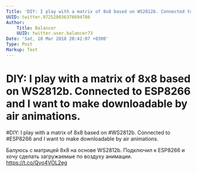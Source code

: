 ```yaml
---
Title: 'DIY: I play with a matrix of 8x8 based on WS2812b. Connected to ESP8266 and I want to make downloadable by air animations.'
UUID: twitter.972528036376694786
Author:
    Title: Balancer
    UUID: twitter.user.balancer73
Date: 'Sat, 10 Mar 2018 20:42:07 +0300'
Type: Post
Markup: Text
---
```


# DIY: I play with a matrix of 8x8 based on WS2812b. Connected to ESP8266 and I want to make downloadable by air animations.

#DIY: I play with a matrix of 8x8 based on #WS2812b.
Connected to #ESP8266 and I want to make downloadable by air
animations.

Балуюсь с матрицей 8x8 на основе WS2812b. Подключил к
ESP8266 и хочу сделать загружаемые по воздуху анимации.
https://t.co/Qyo4VOL2eg